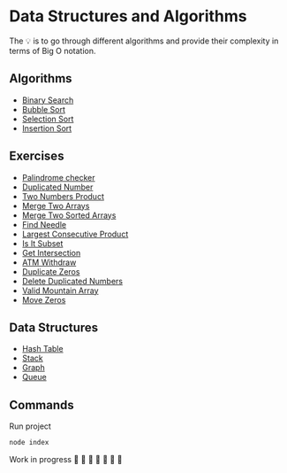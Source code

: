# Data Structures and Algorithms

The 💡 is to go through different algorithms and provide their complexity in terms of Big O notation.

## Algorithms

-   [Binary Search](https://github.com/daosgava/data-structures-and-algorithms/blob/main/src/algorithms/binarySearch.js)
-   [Bubble Sort](https://github.com/daosgava/data-structures-and-algorithms/blob/main/src/algorithms/bubbleSort.js)
-   [Selection Sort](https://github.com/daosgava/data-structures-and-algorithms/blob/main/src/algorithms/selectionSort.js)
-   [Insertion Sort](https://github.com/daosgava/data-structures-and-algorithms/blob/main/src/algorithms/insertionSort.js)

## Exercises

-   [Palindrome checker](https://github.com/daosgava/data-structures-and-algorithms/blob/main/src/exercises/palindromeChecker.js)
-   [Duplicated Number](https://github.com/daosgava/data-structures-and-algorithms/blob/main/src/exercises/hasDuplicatedNumber.js)
-   [Two Numbers Product](https://github.com/daosgava/data-structures-and-algorithms/blob/main/src/exercises/twoNumbersProduct.js)
-   [Merge Two Arrays](https://github.com/daosgava/data-structures-and-algorithms/blob/main/src/exercises/mergeTwoArrays.js)
-   [Merge Two Sorted Arrays](https://github.com/daosgava/data-structures-and-algorithms/blob/main/src/exercises/mergeTwoSortedArrays.js)
-   [Find Needle](https://github.com/daosgava/data-structures-and-algorithms/blob/main/src/exercises/findNeedle.js)
-   [Largest Consecutive Product](https://github.com/daosgava/data-structures-and-algorithms/blob/main/src/exercises/largestConsecutiveProduct.js)
-   [Is It Subset](https://github.com/daosgava/data-structures-and-algorithms/blob/main/src/exercises/isSubset.js)
-   [Get Intersection](https://github.com/daosgava/data-structures-and-algorithms/blob/main/src/exercises/getIntersection.js)
-   [ATM Withdraw](https://github.com/daosgava/data-structures-and-algorithms/blob/main/src/exercises/withdraw.js)
-   [Duplicate Zeros](https://github.com/daosgava/data-structures-and-algorithms/blob/main/src/exercises/duplicateZeros.js)
-   [Delete Duplicated Numbers](https://github.com/daosgava/data-structures-and-algorithms/blob/main/src/exercises/deletingDuplicatedNumbers.js)
-   [Valid Mountain Array](https://github.com/daosgava/data-structures-and-algorithms/blob/main/src/exercises/validMountainArray.js)
-   [Move Zeros](https://github.com/daosgava/data-structures-and-algorithms/blob/main/src/exercises/moveZeros.js)

## Data Structures

-   [Hash Table](https://github.com/daosgava/data-structures-and-algorithms/blob/main/src/dataStructures/HashTable.js)
-   [Stack](https://github.com/daosgava/data-structures-and-algorithms/blob/main/src/dataStructures/Stack.js)
-   [Graph](https://github.com/daosgava/data-structures-and-algorithms/blob/main/src/dataStructures/Graph.js)
-   [Queue](https://github.com/daosgava/data-structures-and-algorithms/blob/main/src/dataStructures/Queue.js)

## Commands

Run project

```javascript
node index
```

Work in progress 🚧 🚧 🚧 🚧 🚧 🚧 🚧
